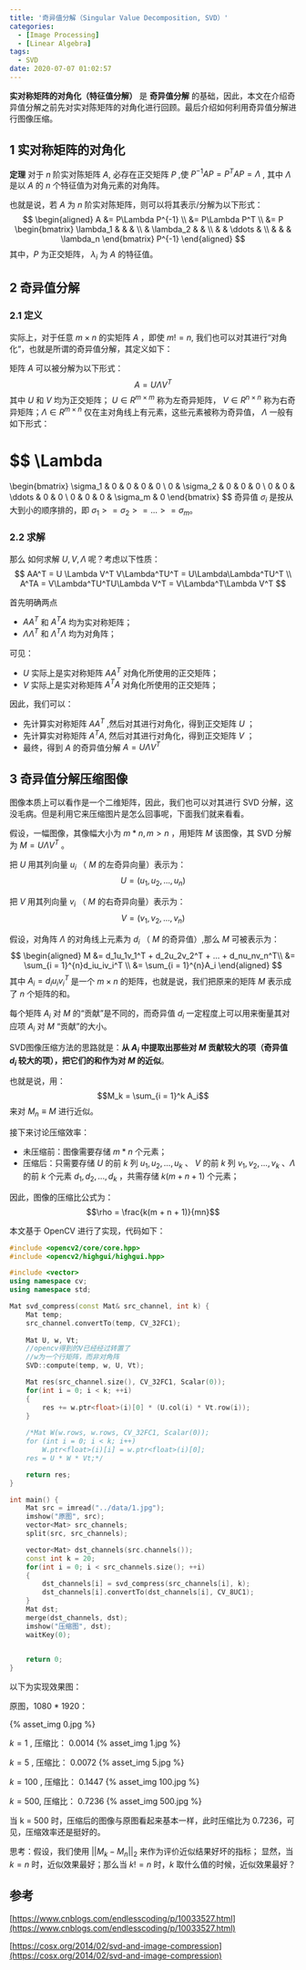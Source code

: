 ```yaml
---
title: '奇异值分解（Singular Value Decomposition, SVD）'
categories:
  - [Image Processing]
  - [Linear Algebra]
tags:
  - SVD
date: 2020-07-07 01:02:57
---
```


<!--more-->

**实对称矩阵的对角化（特征值分解）** 是 **奇异值分解** 的基础，因此，本文在介绍奇异值分解之前先对实对陈矩阵的对角化进行回顾。最后介绍如何利用奇异值分解进行图像压缩。

## 1 实对称矩阵的对角化
**定理** 对于 $n$ 阶实对陈矩阵 $A$, 必存在正交矩阵 $P$ ,使 $P^{-1}AP = P^TAP = \Lambda$ , 其中 $\Lambda$ 是以 $A$ 的 $n$ 个特征值为对角元素的对角阵。

也就是说，若 $A$ 为 $n$ 阶实对陈矩阵，则可以将其表示/分解为以下形式：
$$
\begin{aligned}
A
&=
P\Lambda P^{-1} \\
&=
P\Lambda P^T \\
&=
P
\begin{bmatrix}
\lambda_1 & & & \\
& \lambda_2 & & \\
& & \ddots & \\
& & & \lambda_n
\end{bmatrix}
P^{-1}
\end{aligned}
$$
其中，$P$ 为正交矩阵， $\lambda_i$ 为 $A$ 的特征值。

## 2 奇异值分解
### 2.1 定义
实际上，对于任意 $m \times n$ 的实矩阵 $A$ ，即使 $m != n$, 我们也可以对其进行“对角化“，也就是所谓的奇异值分解，其定义如下：

矩阵 $A$ 可以被分解为以下形式：
$$A = U \Lambda V^T$$
其中 $U$ 和 $V$ 均为正交矩阵； $U \in R^{m \times m}$ 称为左奇异矩阵， $V \in R^{n \times n}$ 称为右奇异矩阵；$\Lambda \in R^{m \times n}$ 仅在主对角线上有元素，这些元素被称为奇异值， $\Lambda$ 一般有如下形式：

$$
\Lambda
=
\begin{bmatrix}
\sigma_1 & 0 & 0 & 0 & 0 \\
0 & \sigma_2 & 0 & 0 & 0 \\
0 & 0 & \ddots & 0 & 0 \\
0 & 0 & 0 & \sigma_m & 0
\end{bmatrix}
$$
奇异值 $\sigma_i$ 是按从大到小的顺序排的，即 $\sigma_1 >= \sigma_2 >= ... >= \sigma_m$。



### 2.2 求解
那么 如何求解 $U, V, \Lambda$ 呢？考虑以下性质：
$$
AA^T = U \Lambda V^T V\Lambda^TU^T = U\Lambda\Lambda^TU^T \\
A^TA = V\Lambda^TU^TU\Lambda V^T = V\Lambda^T\Lambda V^T
$$

首先明确两点
- $AA^T$ 和 $A^TA$ 均为实对称矩阵；
- $\Lambda\Lambda^T$ 和 $\Lambda^T\Lambda$ 均为对角阵；

可见：
- $U$ 实际上是实对称矩阵 $AA^T$ 对角化所使用的正交矩阵；
- $V$ 实际上是实对称矩阵 $A^TA$ 对角化所使用的正交矩阵；

因此，我们可以：
- 先计算实对称矩阵 $AA^T$ ,然后对其进行对角化，得到正交矩阵 $U$ ；
- 先计算实对称矩阵 $A^TA$, 然后对其进行对角化，得到正交矩阵 $V$ ；
- 最终，得到 $A$ 的奇异值分解 $A = U\Lambda V^T$

## 3 奇异值分解压缩图像
图像本质上可以看作是一个二维矩阵，因此，我们也可以对其进行 SVD 分解，这没毛病。但是利用它来压缩图片是怎么回事呢，下面我们就来看看。

假设，一幅图像，其像幅大小为 $m * n, m > n$ ，用矩阵 $M$ 该图像，其 SVD 分解为 $M = U\Lambda V^T$ 。

把 $U$ 用其列向量 $u_i$ （ $M$ 的左奇异向量）表示为：
$$U = (u_1, u_2, ..., u_n)$$

把 $V$ 用其列向量 $v_i$ （ $M$ 的右奇异向量）表示为：
$$V = (v_1, v_2, ..., v_n)$$

假设，对角阵 $\Lambda$ 的对角线上元素为 $d_i$ （ $M$ 的奇异值）,那么 $M$ 可被表示为：
$$
\begin{aligned}
M
&=
d_1u_1v_1^T + d_2u_2v_2^T + ... + d_nu_nv_n^T\\
&=
\sum_{i = 1}^{n}d_iu_iv_i^T \\
&=
\sum_{i = 1}^{n}A_i
\end{aligned}
$$
其中 $A_i = d_iu_iv_i^T$ 是一个 $m \times n$ 的矩阵，也就是说，我们把原来的矩阵 $M$ 表示成了 $n$ 个矩阵的和。

每个矩阵 $A_i$ 对 $M$ 的“贡献”是不同的，而奇异值 $d_i$ 一定程度上可以用来衡量其对应项 $A_i$ 对 $M$ “贡献”的大小。

SVD图像压缩方法的思路就是：**从 $A_i$ 中提取出那些对 $M$ 贡献较大的项（奇异值 $d_i$ 较大的项），把它们的和作为对 $M$ 的近似**。

也就是说，用：
$$M_k = \sum_{i = 1}^k A_i$$
来对 $M_n \equiv M$ 进行近似。

接下来讨论压缩效率：
- 未压缩前：图像需要存储 $m * n$ 个元素；
- 压缩后：只需要存储 $U$ 的前 $k$ 列 $u_1,u_2,...,u_k$ 、 $V$ 的前 $k$ 列 $v_1,v_2,...,v_k$ 、$\Lambda$ 的前 $k$ 个元素 $d_1,d_2,...,d_k$ ，共需存储 $k(m + n + 1)$ 个元素；

因此，图像的压缩比公式为：
$$\rho = \frac{k(m + n + 1)}{mn}$$


本文基于 OpenCV 进行了实现，代码如下：
```cpp
#include <opencv2/core/core.hpp>
#include <opencv2/highgui/highgui.hpp>

#include <vector>
using namespace cv;
using namespace std;

Mat svd_compress(const Mat& src_channel, int k) {
    Mat temp;
    src_channel.convertTo(temp, CV_32FC1);
    
    Mat U, w, Vt;
    //opencv得到的V已经经过转置了
    //w为一个行矩阵，而非对角阵
    SVD::compute(temp, w, U, Vt);

    Mat res(src_channel.size(), CV_32FC1, Scalar(0));
    for(int i = 0; i < k; ++i)
    {
        res += w.ptr<float>(i)[0] * (U.col(i) * Vt.row(i));
    }
    
    /*Mat W(w.rows, w.rows, CV_32FC1, Scalar(0));
    for (int i = 0; i < k; i++)
        W.ptr<float>(i)[i] = w.ptr<float>(i)[0];
    res = U * W * Vt;*/

    return res;
}

int main() {
    Mat src = imread("../data/1.jpg");
    imshow("原图", src);
    vector<Mat> src_channels;
    split(src, src_channels);

    vector<Mat> dst_channels(src.channels());
    const int k = 20;
    for(int i = 0; i < src_channels.size(); ++i)
    {
        dst_channels[i] = svd_compress(src_channels[i], k);
        dst_channels[i].convertTo(dst_channels[i], CV_8UC1);
    }
    Mat dst;
    merge(dst_channels, dst);
    imshow("压缩图", dst);
    waitKey(0);

    
    return 0;
}
```
以下为实现效果图：

原图，1080 * 1920：

{% asset_img 0.jpg %}

$k = 1$ , 压缩比： $0.0014$
{% asset_img 1.jpg %}

$k = 5$ , 压缩比： $0.0072$
{% asset_img 5.jpg %}

$k = 100$ , 压缩比： $0.1447$
{% asset_img 100.jpg %}

$k = 500$, 压缩比： $0.7236$
{% asset_img 500.jpg %}

当 k = 500 时，压缩后的图像与原图看起来基本一样，此时压缩比为 0.7236，可见，压缩效率还是挺好的。


思考：假设，我们使用 $||M_k - M_n||_2$ 来作为评价近似结果好坏的指标； 显然，当 $k = n$ 时，近似效果最好；那么当 $k != n$ 时，$k$ 取什么值的时候，近似效果最好？

## 参考
[https://www.cnblogs.com/endlesscoding/p/10033527.html](https://www.cnblogs.com/endlesscoding/p/10033527.html)

[https://cosx.org/2014/02/svd-and-image-compression](https://cosx.org/2014/02/svd-and-image-compression)